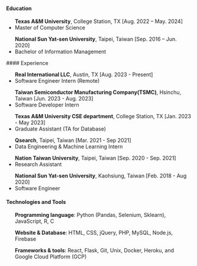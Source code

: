 
#### Education
<ul> 
<b>Texas A&M University</b>, College Station, TX [Aug. 2022 – May. 2024]
<li>Master of Computer Science</li>
</ul>
<ul>
<b>National Sun Yat-sen University</b>, Taipei, Taiwan [Sep. 2016 – Jun. 2020]
<li>Bachelor of Information Management</li>
</ul>
#### Experience
<ul>
<b>Real International LLC</b>, Austin, TX [Aug. 2023 - Present]
<li>Software Engineer Intern (Remote)</li>
</ul>
<ul>
<b>Taiwan Semiconductor Manufacturing Company(TSMC)</b>, Hsinchu, Taiwan [Jun. 2023 - Aug. 2023]
<li>Software Developer Intern</li>
</ul>
<ul>
<b>Texas A&M University CSE department</b>, College Station, TX [Jan. 2023 - May 2023]
<li>Graduate Assistant (TA for Database)</li>
</ul>
<ul>
<b>Qsearch</b>, Taipei, Taiwan [Mar. 2021 - Sep 2021]
<li>Data Engineering & Machine Learning Intern</li>
</ul>
<ul>
<b>Nation Taiwan University</b>, Taipei, Taiwan [Sep. 2020 - Sep. 2021]
<li>Research Assistant</li>
</ul>
<ul>
<b>National Sun Yat-sen University</b>, Kaohsiung, Taiwan [Feb. 2018 - Aug 2020]
<li>Software Engineer</li>
</ul>

#### Technologies and Tools
<ul> <b>Programming language</b>: Python (Pandas, Selenium, Sklearn), JavaScript, R, C</ul>
<ul> <b>Website & Database</b>: HTML, CSS, jQuery, PHP, MySQL, Node.js, Firebase</ul>
<ul> <b>Frameworks & tools</b>: React, Flask, Git, Unix, Docker, Heroku, and Google Cloud Platform (GCP)</ul>

